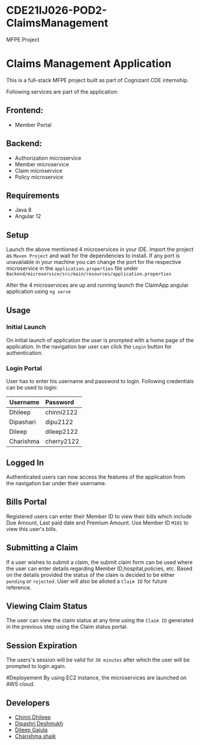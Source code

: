 # CDE21IJ026-POD2-ClaimsManagement
MFPE Project

# Claims Management Application

This is a full-stack MFPE project built as part of Cognizant CDE internship.

Following services are part of the application:
## Frontend:
* Member Portal

## Backend:
* Authorization microservice
* Member microservice
* Claim microservice
* Policy microservice

## Requirements
* Java 8
* Angular 12

## Setup

Launch the above mentioned 4 microservices in your IDE. Import the project as `Maven Project` and wait for the dependencies to install. If any port is unavailable in your machine you can change the port for the respective microservice in the `application.properties` file under `Backend/microservice/src/main/resources/application.properties`

After the 4 microservices are up and running launch the ClaimApp angular application using `ng serve`

## Usage

### Initial Launch

On initial launch of application the user is prompted with a home page of the application. In the navigation bar user can click the `Login` button for authentication.


### Login Portal

User has to enter his username and password to login. Following credentials can be used to login:

| Username   | Password| 
| -----------|:--------|
| Dhileep  | chinni2122|
| Dipashari| dipu2122  |
| Dileep   | dileep2122|
| Charishma| cherry2122|

## Logged In

Authenticated users can now access the features of the application from the navigation bar under their username.

## Bills Portal

Registered users can enter their Member ID to view their bills which include Due Amount, Last paid date and Premium Amount. 
Use Member ID `M101` to view this user's bills.

## Submitting a Claim

If a user wishes to submit a claim, the submit claim form can be used where the user can enter details regarding Member ID,hospital,policies, etc. Based on the details provided the status of the claim is decided to be either `pending` or `rejected`. User will also be alloted a `Claim ID` for future reference.

## Viewing Claim Status


The user can view the claim status at any time using the `Claim ID` generated in the previous step using the Claim status portal.

## Session Expiration


The users's session will be valid for `30 minutes` after which the user will be prompted to login again.

#Deployement 
By using EC2 instance, the microservices are launched on AWS cloud.

## Developers

* [Chinni Dhileep](https://github.com/Dhileepchinni/CDE21IJ026-POD2-ClaimsManagement)
* [Dipashri Deshmukh](https://github.com/Dhileepchinni/CDE21IJ026-POD2-ClaimsManagement)
* [Dileep Gajula](https://github.com/Dhileepchinni/CDE21IJ026-POD2-ClaimsManagement)
* [Charishma shaik ](https://github.com/Dhileepchinni/CDE21IJ026-POD2-ClaimsManagement)
